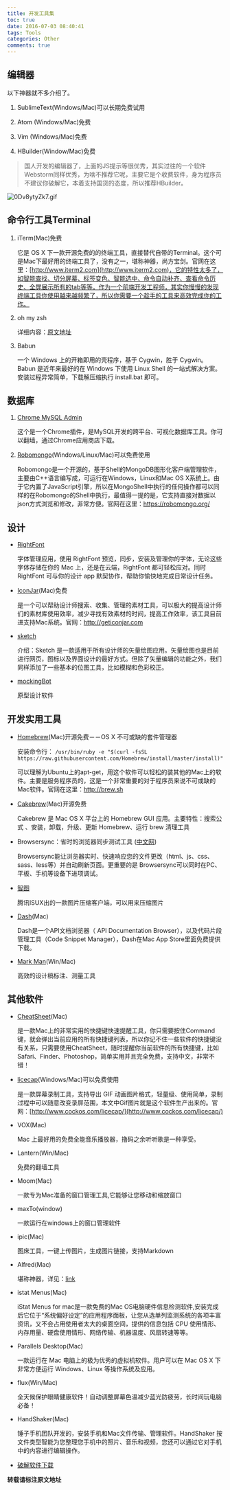 ```yaml
---
title: 开发工具集
toc: true
date: 2016-07-03 08:40:41
tags: Tools
categories: Other
comments: true
---
```


## 编辑器
以下神器就不多介绍了。

1. SublimeText(Windows/Mac)可以长期免费试用

2. Atom (Windows/Mac)免费

3. Vim (Windows/Mac)免费

4. HBuilder(Window/Mac)免费
<!-- more -->
>国人开发的编辑器了，上面的JS提示等很优秀，其实过往的一个软件Webstorm同样优秀，为啥不推荐它呢，主要它是个收费软件，身为程序员不建议你破解它，本着支持国货的态度，所以推荐HBuilder。

![0Dv8ytyZk7.gif](http://ww4.sinaimg.cn/large/72f96cbagw1f5yxhoaknpg20py0fugsi.gif)


## 命令行工具Terminal

1. iTerm(Mac)免费

	它是 OS X 下一款开源免费的的终端工具，直接替代自带的Terminal。这个可是Mac下最好用的终端工具了，没有之一，堪称神器，尚方宝剑。官网在这里：[http://www.iterm2.com](http://www.iterm2.com)，它的特性太多了，如智能查找、切分屏幕、标签变色、智能选中、命令自动补齐、查看命令历史、全屏展示所有的tab等等。作为一个前端开发工程师，其实你慢慢的发现终端工具你使用越来越频繁了，所以你需要一个趁手的工具来高效完成你的工作。

2. oh my zsh

	详细内容：[原文地址](http://lion1ou.win/2016/07/09/)

3.  Babun 

	一个 Windows 上的开箱即用的壳程序，基于 Cygwin，胜于 Cygwin。Babun 是近年来最好的在 Windows 下使用 Linux Shell 的一站式解决方案。安装过程异常简单，下载解压缩执行 install.bat 即可。

## 数据库

1. [Chrome MySQL Admin](https://chrome.google.com/webstore/detail/chrome-mysql-admin/ndgnpnpakfcdjmpgmcaknimfgcldechn)

	这个是一个Chrome插件，是MySQL开发的跨平台、可视化数据库工具。你可以翻墙，通过Chrome应用商店下载。

2. [Robomongo](https://robomongo.org/)(Windows/Linux/Mac)可以免费使用

	Robomongo是一个开源的，基于Shell的MongoDB图形化客户端管理软件，主要由C++语言编写成，可运行在Windows，Linux和Mac OS X系统上。由于它内置了JavaScript引擎，所以在MongoShell中执行的任何操作都可以同样的在Robomongo的Shell中执行，最值得一提的是，它支持直接对数据以json方式浏览和修改，非常方便。官网在这里：https://robomongo.org/

## 设计

* [RightFont](https://rightfontapp.com/cn/)

	字体管理应用，使用 RightFont 预览，同步，安装及管理你的字体，无论这些字体存储在你的 Mac 上，还是在云端，RightFont 都可轻松应对。同时 RightFont 可与你的设计 app 默契协作，帮助你愉快地完成日常设计任务。

* [IconJar](http://geticonjar.com/)(Mac)免费

	是一个可以帮助设计师搜索、收集、管理的素材工具，可以极大的提高设计师们的素材库使用效率，减少寻找有效素材的时间，提高工作效率，该工具目前进支持Mac系统。官网：http://geticonjar.com

* [sketch](http://sketchcn.com/index.html)

	介绍：Sketch 是一款适用于所有设计师的矢量绘图应用。矢量绘图也是目前进行网页，图标以及界面设计的最好方式。但除了矢量编辑的功能之外，我们同样添加了一些基本的位图工具，比如模糊和色彩校正。

* [mockingBot](https://modao.cc/?)

	原型设计软件

## 开发实用工具

* [Homebrew](http://brew.sh/)(Mac)开源免费－－OS X 不可或缺的套件管理器

	安装命令行：  `/usr/bin/ruby -e "$(curl -fsSL https://raw.githubusercontent.com/Homebrew/install/master/install)"`

	可以理解为Ubuntu上的apt-get，用这个软件可以轻松的装其他的Mac上的软件。主要是服务程序员的，这是一个非常重要的对于程序员来说不可或缺的Mac软件。官网在这里：http://brew.sh

* [Cakebrew](https://www.cakebrew.com/)(Mac)开源免费

	Cakebrew 是 Mac OS X 平台上的 Homebrew GUI 应用。主要特性：搜索公式 、安装，卸载，升级、更新 Homebrew、运行 brew 清理工具

*  Browsersync：省时的浏览器同步测试工具 ([中文网](http://www.browsersync.cn/))

	Browsersync能让浏览器实时、快速响应您的文件更改（html、js、css、sass、less等）并自动刷新页面。更重要的是 Browsersync可以同时在PC、平板、手机等设备下进项调试。

* [智图](http://zhitu.isux.us/)

	腾讯ISUX出的一款图片压缩客户端，可以用来压缩图片

* [Dash](https://kapeli.com/dash)(Mac)

	Dash是一个API文档浏览器（ API Documentation Browser），以及代码片段管理工具（Code Snippet Manager），Dash在Mac App Store里面免费提供下载。

* [Mark Man](http://www.getmarkman.com/)(Win/Mac)

	高效的设计稿标注、测量工具

## 其他软件

* [CheatSheet](https://www.mediaatelier.com/CheatSheet/)(Mac)

	是一款Mac上的非常实用的快捷键快速提醒工具，你只需要按住Command键，就会弹出当前应用的所有快捷键列表，所以你记不住一些软件的快捷键没有关系，只需要使用CheatSheet，随时提醒你当前软件的所有快捷键，比如Safari、Finder、Photoshop，简单实用并且完全免费，支持中文，非常不错！

* [licecap](http://www.cockos.com/licecap/)(Windows/Mac)可以免费使用

	是一款屏幕录制工具，支持导出 GIF 动画图片格式，轻量级、使用简单，录制过程中可以随意改变录屏范围，本文中Gif图片就是这个软件生产出来的。官网：[http://www.cockos.com/licecap/](http://www.cockos.com/licecap/)

* VOX(Mac)

	Mac 上最好用的免费全能音乐播放器，撸码之余听听歌是一种享受。

* Lantern(Win/Mac)

	免费的翻墙工具

* Moom(Mac)

	一款专为Mac准备的窗口管理工具,它能够让您移动和缩放窗口

* maxTo(window)

	一款运行在windows上的窗口管理软件

* ipic(Mac)

	图床工具，一键上传图片，生成图片链接，支持Markdown

* Alfred(Mac)

	堪称神器，详见：[link](http://wellsnake.com/jekyll/update/2014/06/15/001/)

* istat Menus(Mac)

	iStat Menus for mac是一款免费的Mac OS电脑硬件信息检测软件,安装完成后它位于“系统偏好设定”的应用程序面板，让您从选单列监测系统的各项丰富资讯，又不会占用使用者太大的桌面空间，提供的信息包括 CPU 使用情形、内存用量、硬盘使用情形、网络传输、机器温度、风扇转速等等。

* Parallels Desktop(Mac)

	一款运行在 Mac 电脑上的极为优秀的虚拟机软件。用户可以在 Mac OS X 下非常方便运行 Windows、Linux 等操作系统及应用。

* flux(Win/Mac)

	全天候保护眼睛健康软件！自动调整屏幕色温减少蓝光防疲劳，长时间玩电脑必备！

* HandShaker(Mac)

	锤子手机团队开发的，安装手机和Mac文件传输、管理软件。HandShaker 按文件类型智能为您整理您手机中的照片、音乐和视频，您还可以通过它对手机中的内容进行编辑操作。

* [破解软件下载](http://xclient.info/)

**转载请标注原文地址**                           

